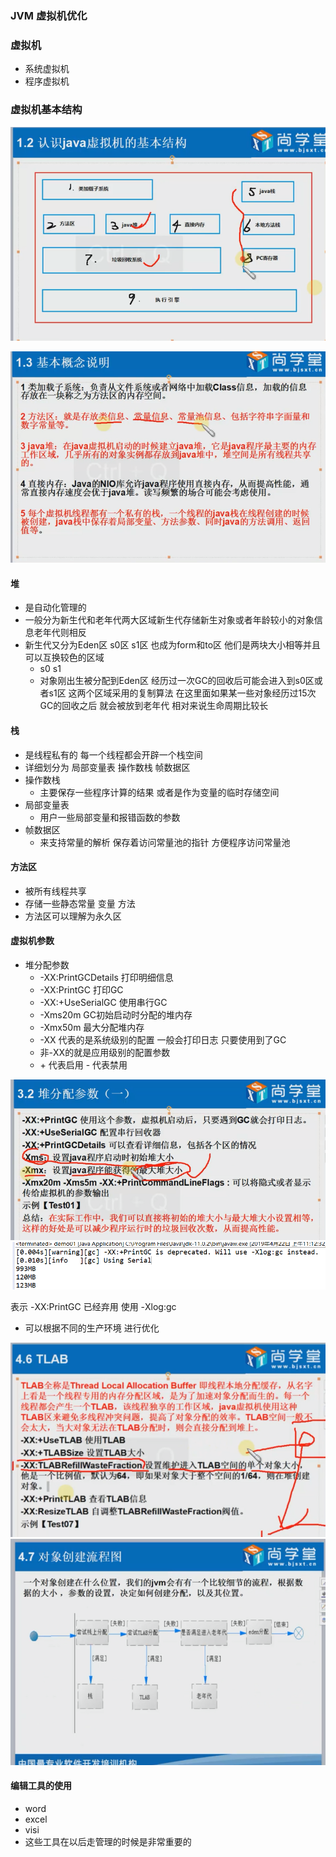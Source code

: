 ### JVM 虚拟机优化

### 虚拟机

+ 系统虚拟机
+ 程序虚拟机

### 虚拟机基本结构

![1555856328731](assets/1555856328731.png)

![1555856389952](assets/1555856389952.png)

#### 堆

+ 是自动化管理的
+ 一般分为新生代和老年代两大区域新生代存储新生对象或者年龄较小的对象信息老年代则相反
+ 新生代又分为Eden区 s0区 s1区 也成为form和to区 他们是两块大小相等并且可以互换较色的区域
  + s0 s1
  + 对象刚出生被分配到Eden区 经历过一次GC的回收后可能会进入到s0区或者s1区 这两个区域采用的复制算法 在这里面如果某一些对象经历过15次GC的回收之后 就会被放到老年代 相对来说生命周期比较长

#### 栈

+ 是线程私有的  每一个线程都会开辟一个栈空间
+ 详细划分为 局部变量表 操作数栈  帧数据区
+ 操作数栈
  + 主要保存一些程序计算的结果  或者是作为变量的临时存储空间
+ 局部变量表
  + 用户一些局部变量和报错函数的参数
+ 帧数据区
  + 来支持常量的解析 保存着访问常量池的指针 方便程序访问常量池

#### 方法区

+ 被所有线程共享
+ 存储一些静态常量 变量 方法 
+ 方法区可以理解为永久区

#### 虚拟机参数

+ 堆分配参数
  + -XX:PrintGCDetails   打印明细信息
  + -XX:PrintGC   打印GC
  + -XX:+UseSerialGC    使用串行GC
  + -Xms20m    GC初始启动时分配的堆内存
  + -Xmx50m    最大分配堆内存
  + -XX 代表的是系统级别的配置 一般会打印日志 只要使用到了GC
  + 非-XX的就是应用级别的配置参数
  +  \+ 代表启用     - 代表禁用

![1555902438889](assets/1555902438889.png)![1555903191310](assets/1555903191310.png)

表示 -XX:PrintGC 已经弃用  使用 -Xlog:gc

+ 可以根据不同的生产环境 进行优化

![1555947634670](assets/1555947634670.png)![1555947856832](assets/1555947856832.png)

#### 编辑工具的使用

+ word
+ excel
+ visi
+ 这些工具在以后走管理的时候是非常重要的